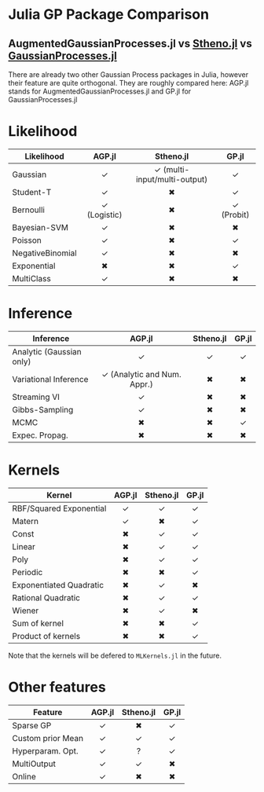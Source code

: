 # Julia GP Package Comparison

## AugmentedGaussianProcesses.jl vs [Stheno.jl](https://github.com/willtebbutt/Stheno.jl) vs [GaussianProcesses.jl](https://github.com/STOR-i/GaussianProcesses.jl)

There are already two other Gaussian Process packages in Julia, however their feature are quite orthogonal. They are roughly compared here:
AGP.jl stands for AugmentedGaussianProcesses.jl and GP.jl for GaussianProcesses.jl

# Likelihood

| Likelihood | AGP.jl | Stheno.jl | GP.jl |
| --- | :-: | :-: | :-: |
| Gaussian | ✓ | ✓ (multi-input/multi-output) | ✓ |
| Student-T | ✓ | ✖ | ✓ |
| Bernoulli | ✓ (Logistic) | ✖ | ✓ (Probit) |
| Bayesian-SVM  | ✓ | ✖ |  ✖ |
| Poisson  | ✓ | ✖ | ✓ |
| NegativeBinomial  | ✓ | ✖ | ✖ |
| Exponential | ✖ | ✖ | ✓ |
| MultiClass | ✓ | ✖ | ✖ |

# Inference

| Inference | AGP.jl | Stheno.jl | GP.jl |
| --- | :-: | :-: | :-: |
| Analytic (Gaussian only) | ✓ | ✓ | ✓ |
| Variational Inference | ✓ (Analytic and Num. Appr.) | ✖ | ✖ |
| Streaming VI | ✓ | ✖ | ✖ |
| Gibbs-Sampling | ✓ | ✖ | ✖ |
| MCMC | ✖ | ✖ | ✓ |
| Expec. Propag. | ✖ | ✖ | ✖ |

# Kernels

| Kernel| AGP.jl | Stheno.jl | GP.jl |
| --- | :-: | :-: | :-: |
| RBF/Squared Exponential | ✓ | ✓ | ✓ |
| Matern  | ✓ | ✖ | ✓ |
| Const | ✖ | ✓ | ✓ |
| Linear | ✖ | ✓ | ✓  |
| Poly  | ✖ | ✓ | ✓ |
| Periodic  | ✖ | ✖ | ✓ |
| Exponentiated Quadratic  | ✖ | ✓ | ✖ |
| Rational Quadratic | ✖ | ✓ | ✓ |
| Wiener | ✖ | ✓ | ✖ |
| Sum of kernel | ✖ | ✖ | ✓ |
| Product of kernels | ✖ | ✖ | ✓ |

Note that the kernels will be defered to `MLKernels.jl` in the future.

# Other features

| Feature | AGP.jl | Stheno.jl | GP.jl |
| --- | :-: | :-: | :-: |
| Sparse GP | ✓ | ✖ | ✓  |
| Custom prior Mean | ✓ | ✓ | ✓ |
| Hyperparam. Opt. | ✓ | ? | ✓ |
| MultiOutput | ✓ | ✓ | ✖ |
| Online  | ✓ | ✖ | ✖ |
